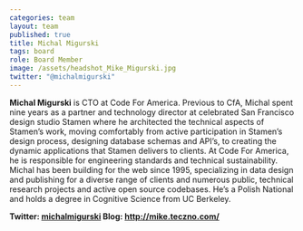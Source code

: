 ```yaml
---
categories: team
layout: team
published: true
title: Michal Migurski
tags: board
role: Board Member
image: /assets/headshot_Mike_Migurski.jpg
twitter: "@michalmigurski"
---
```


**Michal Migurski** is CTO at Code For America. Previous to CfA, Michal spent nine years as a partner and technology director at celebrated San Francisco design studio Stamen where he architected the technical aspects of Stamen’s work, moving comfortably from active participation in Stamen’s design process, designing database schemas and API’s, to creating the dynamic applications that Stamen delivers to clients. At Code For America, he is responsible for engineering standards and technical sustainability. Michal has been building for the web since 1995, specializing in data design and publishing for a diverse range of clients and numerous public, technical research projects and active open source codebases. He’s a Polish National and holds a degree in Cognitive Science from UC Berkeley.

**Twitter: [michalmigurski](https://twitter.com/michalmigurski) Blog: http://mike.teczno.com/**